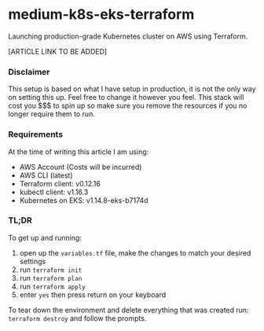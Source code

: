 # medium-k8s-eks-terraform
Launching production-grade Kubernetes cluster on AWS using Terraform.

[ARTICLE LINK TO BE ADDED]

### Disclaimer
This setup is based on what I have setup in production, it is not the only way on setting this up. Feel free to change it however you feel. This stack will cost you $$$ to spin up so make sure you remove the resources if you no longer require them to run.

### Requirements
At the time of writing this article I am using:
* AWS Account (Costs will be incurred)
* AWS CLI (latest)
* Terraform client: v0.12.16
* kubectl client: v1.16.3
* Kubernetes on EKS: v1.14.8-eks-b7174d

### TL;DR
To get up and running:
1. open up the `variables.tf` file, make the changes to match your desired settings
2. run `terraform init`
3. run `terraform plan`
4. run `terraform apply`
5. enter `yes` then press return on your keyboard

To tear down the environment and delete everything that was created run: `terraform destroy` and follow the prompts.

